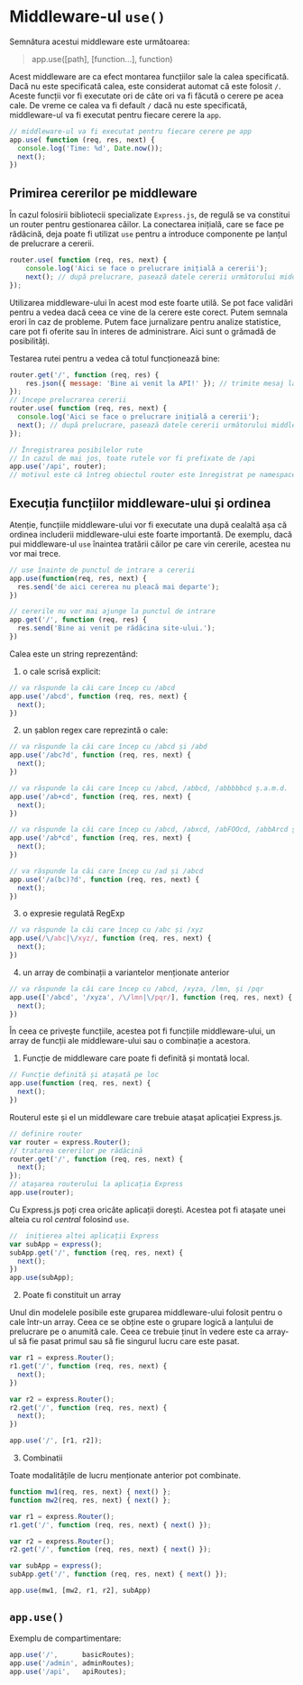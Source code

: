 # Middleware-ul `use()`

Semnătura acestui middleware este următoarea:

> app.use([path], [function...], function)

Acest middleware are ca efect montarea funcțiilor sale la calea specificată. Dacă nu este specificată calea, este considerat automat că este folosit `/`. Aceste funcții vor fi executate ori de câte ori va fi făcută o cerere pe acea cale. De vreme ce calea va fi default `/` dacă nu este specificată, middleware-ul va fi executat pentru fiecare cerere la `app`.

```javascript
// middleware-ul va fi executat pentru fiecare cerere pe app
app.use( function (req, res, next) {
  console.log('Time: %d', Date.now());
  next();
})
```

## Primirea cererilor pe middleware

În cazul folosirii bibliotecii specializate `Express.js`, de regulă se va constitui un router pentru gestionarea căilor. La conectarea inițială, care se face pe rădăcină, deja poate fi utilizat `use` pentru a introduce componente pe lanțul de prelucrare a cererii.

```javascript
router.use( function (req, res, next) {
	console.log('Aici se face o prelucrare inițială a cererii');
	next(); // după prelucrare, pasează datele cererii următorului middleware
});
```

Utilizarea middleware-ului în acest mod este foarte utilă. Se pot face validări pentru a vedea dacă ceea ce vine de la cerere este corect. Putem semnala erori în caz de probleme. Putem face jurnalizare pentru analize statistice, care pot fi oferite sau în interes de administrare. Aici sunt o grămadă de posibilități.

Testarea rutei pentru a vedea că totul funcționează bine:

```javascript
router.get('/', function (req, res) {
	res.json({ message: 'Bine ai venit la API!' }); // trimite mesaj la client
});
// începe prelucrarea cererii
router.use( function (req, res, next) {
  console.log('Aici se face o prelucrare inițială a cererii');
  next(); // după prelucrare, pasează datele cererii următorului middleware
});

// Înregistrarea posibilelor rute
// în cazul de mai jos, toate rutele vor fi prefixate de /api
app.use('/api', router);
// motivul este că întreg obiectul router este înregistrat pe namespace-ul /api
```

## Execuția funcțiilor middleware-ului și ordinea

Atenție, funcțiile middleware-ului vor fi executate una după cealaltă așa că ordinea includerii middleware-ului este foarte importantă. De exemplu, dacă pui middleware-ul `use` înaintea tratării căilor pe care vin cererile, acestea nu vor mai trece.

```javascript
// use înainte de punctul de intrare a cererii
app.use(function(req, res, next) {
  res.send('de aici cererea nu pleacă mai departe');
})

// cererile nu vor mai ajunge la punctul de intrare
app.get('/', function (req, res) {
  res.send('Bine ai venit pe rădăcina site-ului.');
})
```

Calea este un string reprezentând:

1.	o cale scrisă explicit:

```javascript
// va răspunde la căi care încep cu /abcd
app.use('/abcd', function (req, res, next) {
  next();
})
```

2.	un șablon regex care reprezintă o cale:

```javascript
// va răspunde la căi care încep cu /abcd și /abd
app.use('/abc?d', function (req, res, next) {
  next();
})

// va răspunde la căi care încep cu /abcd, /abbcd, /abbbbbcd ș.a.m.d.
app.use('/ab+cd', function (req, res, next) {
  next();
})

// va răspunde la căi care încep cu /abcd, /abxcd, /abFOOcd, /abbArcd ș.a.m.d.
app.use('/ab*cd', function (req, res, next) {
  next();
})

// va răspunde la căi care încep cu /ad și /abcd
app.use('/a(bc)?d', function (req, res, next) {
  next();
})
```
3.	o expresie regulată RegExp

```javascript
// va răspunde la căi care încep cu /abc și /xyz
app.use(/\/abc|\/xyz/, function (req, res, next) {
  next();
})
```

4.	un array de combinații a variantelor menționate anterior

```javascript
// va răspunde la căi care încep cu /abcd, /xyza, /lmn, și /pqr
app.use(['/abcd', '/xyza', /\/lmn|\/pqr/], function (req, res, next) {
  next();
})
```

În ceea ce privește funcțiile, acestea pot fi funcțiile middleware-ului, un array de funcții ale middleware-ului sau o combinație a acestora.

1. Funcție de middleware care poate fi definită și montată local.

```javascript
// Funcție definită și atașată pe loc
app.use(function (req, res, next) {
  next();
})
```
Routerul este și el un middleware care trebuie atașat aplicației Express.js.

```javascript
// definire router
var router = express.Router();
// tratarea cererilor pe rădăcină
router.get('/', function (req, res, next) {
  next();
});
// atașarea routerului la aplicația Express
app.use(router);

```
Cu Express.js poți crea oricâte aplicații dorești. Acestea pot fi atașate unei alteia cu rol *central* folosind `use`.

```javascript
//  inițierea altei aplicații Express
var subApp = express();
subApp.get('/', function (req, res, next) {
  next();
})
app.use(subApp);
```

2. Poate fi constituit un array

Unul din modelele posibile este gruparea middleware-ului folosit pentru o cale într-un array. Ceea ce se obține este o grupare logică a lanțului de prelucrare pe o anumită cale. Ceea ce trebuie ținut în vedere este ca array-ul să fie pasat primul sau să fie singurul lucru care este pasat.

```javascript
var r1 = express.Router();
r1.get('/', function (req, res, next) {
  next();
})

var r2 = express.Router();
r2.get('/', function (req, res, next) {
  next();
})

app.use('/', [r1, r2]);
```

3. Combinatii

Toate modalitățile de lucru menționate anterior pot combinate.

```javascript
function mw1(req, res, next) { next() };
function mw2(req, res, next) { next() };

var r1 = express.Router();
r1.get('/', function (req, res, next) { next() });

var r2 = express.Router();
r2.get('/', function (req, res, next) { next() });

var subApp = express();
subApp.get('/', function (req, res, next) { next() });

app.use(mw1, [mw2, r1, r2], subApp)
```

## `app.use()`

Exemplu de compartimentare:

```javascript
app.use('/',      basicRoutes);
app.use('/admin', adminRoutes);
app.use('/api',   apiRoutes);
```
